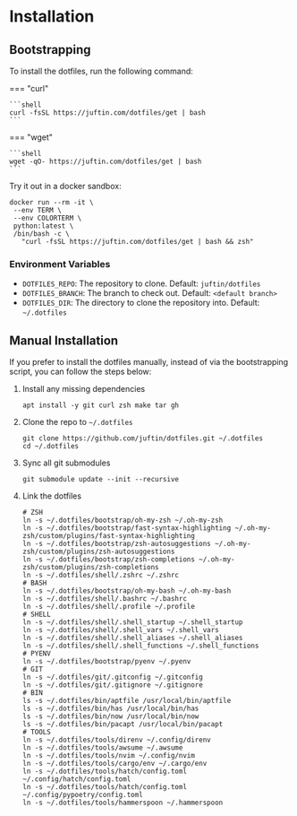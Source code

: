 # Installation

## Bootstrapping

To install the dotfiles, run the following command:

=== "curl"

    ```shell
    curl -fsSL https://juftin.com/dotfiles/get | bash
    ```

=== "wget"

    ```shell
    wget -qO- https://juftin.com/dotfiles/get | bash
    ```

Try it out in a docker sandbox:

```shell
docker run --rm -it \
 --env TERM \
 --env COLORTERM \
 python:latest \
 /bin/bash -c \
   "curl -fsSL https://juftin.com/dotfiles/get | bash && zsh"
```

### Environment Variables

-   `DOTFILES_REPO`: The repository to clone. Default: `juftin/dotfiles`
-   `DOTFILES_BRANCH`: The branch to check out. Default: `<default branch>`
-   `DOTFILES_DIR`: The directory to clone the repository into. Default: `~/.dotfiles`

## Manual Installation

If you prefer to install the dotfiles manually,
instead of via the bootstrapping script, you can follow
the steps below:

1. Install any missing dependencies

    ```shell
    apt install -y git curl zsh make tar gh
    ```

2. Clone the repo to `~/.dotfiles`

    ```shell
    git clone https://github.com/juftin/dotfiles.git ~/.dotfiles
    cd ~/.dotfiles
    ```

3. Sync all git submodules

    ```shell
    git submodule update --init --recursive
    ```

4. Link the dotfiles

    ```shell
    # ZSH
    ln -s ~/.dotfiles/bootstrap/oh-my-zsh ~/.oh-my-zsh
    ln -s ~/.dotfiles/bootstrap/fast-syntax-highlighting ~/.oh-my-zsh/custom/plugins/fast-syntax-highlighting
    ln -s ~/.dotfiles/bootstrap/zsh-autosuggestions ~/.oh-my-zsh/custom/plugins/zsh-autosuggestions
    ln -s ~/.dotfiles/bootstrap/zsh-completions ~/.oh-my-zsh/custom/plugins/zsh-completions
    ln -s ~/.dotfiles/shell/.zshrc ~/.zshrc
    # BASH
    ln -s ~/.dotfiles/bootstrap/oh-my-bash ~/.oh-my-bash
    ln -s ~/.dotfiles/shell/.bashrc ~/.bashrc
    ln -s ~/.dotfiles/shell/.profile ~/.profile
    # SHELL
    ln -s ~/.dotfiles/shell/.shell_startup ~/.shell_startup
    ln -s ~/.dotfiles/shell/.shell_vars ~/.shell_vars
    ln -s ~/.dotfiles/shell/.shell_aliases ~/.shell_aliases
    ln -s ~/.dotfiles/shell/.shell_functions ~/.shell_functions
    # PYENV
    ln -s ~/.dotfiles/bootstrap/pyenv ~/.pyenv
    # GIT
    ln -s ~/.dotfiles/git/.gitconfig ~/.gitconfig
    ln -s ~/.dotfiles/git/.gitignore ~/.gitignore
    # BIN
    ls -s ~/.dotfiles/bin/aptfile /usr/local/bin/aptfile
    ls -s ~/.dotfiles/bin/has /usr/local/bin/has
    ls -s ~/.dotfiles/bin/now /usr/local/bin/now
    ls -s ~/.dotfiles/bin/pacapt /usr/local/bin/pacapt
    # TOOLS
    ln -s ~/.dotfiles/tools/direnv ~/.config/direnv
    ln -s ~/.dotfiles/tools/awsume ~/.awsume
    ln -s ~/.dotfiles/tools/nvim ~/.config/nvim
    ln -s ~/.dotfiles/tools/cargo/env ~/.cargo/env
    ln -s ~/.dotfiles/tools/hatch/config.toml ~/.config/hatch/config.toml
    ln -s ~/.dotfiles/tools/hatch/config.toml ~/.config/pypoetry/config.toml
    ln -s ~/.dotfiles/tools/hammerspoon ~/.hammerspoon
    ```
